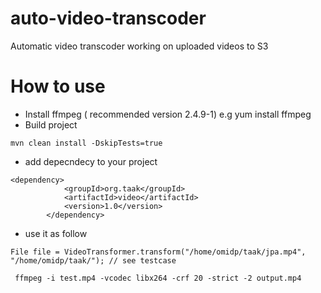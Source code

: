 # auto-video-transcoder
Automatic video transcoder working on uploaded videos to S3

How to use
===

+ Install ffmpeg ( recommended version 2.4.9-1) e.g yum install ffmpeg
+ Build project 

```
mvn clean install -DskipTests=true
```

+ add depecndecy to your project 

```
<dependency>
			<groupId>org.taak</groupId>
			<artifactId>video</artifactId>
			<version>1.0</version>
		</dependency>
```

+ use it as follow

```
File file = VideoTransformer.transform("/home/omidp/taak/jpa.mp4", "/home/omidp/taak/"); // see testcase
```

```
 ffmpeg -i test.mp4 -vcodec libx264 -crf 20 -strict -2 output.mp4
```
